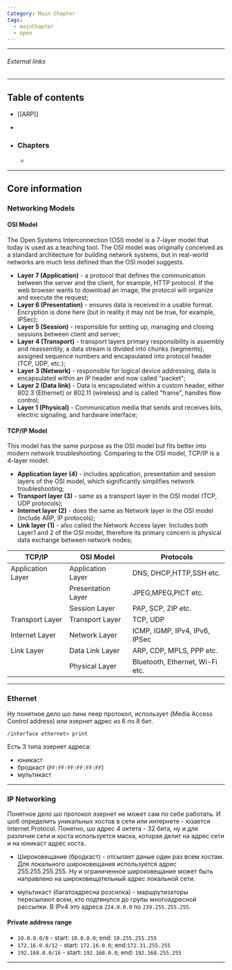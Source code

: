 ```yaml
---
Category: Main Chapter
tags:
  - mainChapter
  - open
---
```

---
###### External links

---
## Table of contents
- [[ARP]]
- 

- ### Chapters
	- 

---
## Core information
### Networking Models
#### OSI Model
The Open Systems Interconnection (OSI) model is a 7-layer model that today is used as a teaching tool. The OSI model was originally conceived as a standard architecture for building network systems, but in real-world networks are much less defined than the OSI model suggests.

- **Layer 7 (Application)** - a protocol that defines the communication between the server and the client, for example, HTTP protocol. If the web browser wants to download an image, the protocol will organize and execute the request;
- **Layer 6 (Presentation)** - ensures data is received in a usable format. Encryption is done here (but in reality it may not be true, for example, IPSec);
- **Layer 5 (Session)** - responsible for setting up, managing and closing sessions between client and server;
- **Layer 4 (Transport)** - transport layers primary responsibility is assembly and reassembly, a data stream is divided into chunks (segments), assigned sequence numbers and encapsulated into protocol header (TCP, UDP, etc.);
- **Layer 3 (Network)** - responsible for logical device addressing, data is encapsulated within an IP header and now called "packet";
- **Layer 2 (Data link)** - Data is encapsulated within a custom header, either 802.3 (Ethernet) or 802.11 (wireless) and is called "frame", handles flow control;
- **Layer 1 (Physical)** - Communication media that sends and receives bits, electric signaling, and hardware interface;

#### TCP/IP Model
This model has the same purpose as the OSI model but fits better into modern network troubleshooting. Comparing to the OSI model, TCP/IP is a 4-layer model:

- **Application layer (4)** - includes application, presentation and session layers of the OSI model, which significantly simplifies network troubleshooting;
- **Transport layer (3)** - same as a transport layer in the OSI model (TCP, UDP protocols);
- **Internet layer (2)** - does the same as Network layer in the OSI model (include ARP, IP protocols);
- **Link layer (1)** - also called the Network Access layer. Includes both Layer1 and 2 of the OSI model, therefore its primary concern is physical data exchange between network nodes;

| TCP/IP            | OSI Model          | Protocols                       |
| ----------------- | ------------------ | ------------------------------- |
| Application Layer | Application Layer  | DNS, DHCP,HTTP,SSH etc.         |
|                   | Presentation Layer | JPEG,MPEG,PICT etc.             |
|                   | Session Layer      | PAP, SCP, ZIP etc.              |
| Transport Layer   | Transport Layer    | TCP, UDP                        |
| Internet Layer    | Network Layer      | ICMP, IGMP, IPv4, IPv6, IPSec   |
| Link Layer        | Data Link Layer    | ARP, CDP, MPLS, PPP etc.        |
|                   | Physical Layer     | Bluetooth, Ethernet, Wi-Fi etc. |

---
### Ethernet
Ну понятное дело шо линк леер протокол, использует (Media Access Control address) или эзернет адрес из 6 по 8 бит.

`/interface ethernet> print`

Есть 3 типа эзернет адреса:
- юникаст
- бродкаст (`FF:FF:FF:FF:FF:FF`)
- мультикаст
---
### IP Networking
Понятное дело шо протокол эзернет не может сам по себе работать. И шоб определить уникальных хостов в сети или интернете - юзается Internet Protocol.
Понятно, шо адрес 4 октета - 32 бита, ну и для различия сети и хоста используется маска, которая делит на адрес сети и на юникаст адрес хоста.

- Широковещание (бродкаст) - отсылает даные один раз всем хостам. Для локального широковещания используется адрес 255.255.255.255. Ну и ограниченное широковещание может быть направлено на широковещательный адрес локальной сети.

- мультикаст (багатоадресна розсилка) - маршрутизаторы пересылают всем, кто подтянулся до групы многоадресной рассылки. В IPv4 это адреса `224.0.0.0` по `239.255.255.255`.

#### Private address range
- `10.0.0.0/8` - start: `10.0.0.0`; end: `10.255.255.255`
- `172.16.0.0/12` - start: `172.16.0.0`; end:`172.31.255.255`
- `192.168.0.0/16` - start: `192.168.0.0`; end: `192.168.255.255`

---


